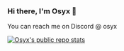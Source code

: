 ### Hi there, I'm Osyx 🐧

You can reach me on Discord @ osyx

[![Osyx's public repo stats](https://github-readme-stats.vercel.app/api?username=osyx&rank_icon=github)](https://github.com/osyx)
